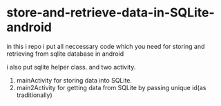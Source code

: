 # store-and-retrieve-data-in-SQLite-android
in this i repo i put all neccessary code which you need for storing and retrieving from sqlite database in android

i also put sqlite helper class. and two activity.
1) mainActivity for storing data into SQLite.
2) main2Activity for getting data from SQLite by passing unique id(as traditionally)
